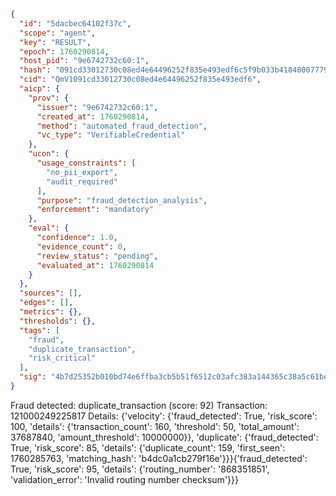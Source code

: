 ```json
{
  "id": "5dacbec64102f37c",
  "scope": "agent",
  "key": "RESULT",
  "epoch": 1760290814,
  "host_pid": "9e6742732c60:1",
  "hash": "091cd33012730c08ed4e64496252f835e493edf6c5f9b033b41848007779fbd4",
  "cid": "QmV1091cd33012730c08ed4e64496252f835e493edf6",
  "aicp": {
    "prov": {
      "issuer": "9e6742732c60:1",
      "created_at": 1760290814,
      "method": "automated_fraud_detection",
      "vc_type": "VerifiableCredential"
    },
    "ucon": {
      "usage_constraints": [
        "no_pii_export",
        "audit_required"
      ],
      "purpose": "fraud_detection_analysis",
      "enforcement": "mandatory"
    },
    "eval": {
      "confidence": 1.0,
      "evidence_count": 0,
      "review_status": "pending",
      "evaluated_at": 1760290814
    }
  },
  "sources": [],
  "edges": [],
  "metrics": {},
  "thresholds": {},
  "tags": [
    "fraud",
    "duplicate_transaction",
    "risk_critical"
  ],
  "sig": "4b7d25352b010bd74e6ffba3cb5b51f6512c03afc383a144365c38a5c61be41c"
}
```

Fraud detected: duplicate_transaction (score: 92)
Transaction: 121000249225817
Details: {'velocity': {'fraud_detected': True, 'risk_score': 100, 'details': {'transaction_count': 160, 'threshold': 50, 'total_amount': 37687840, 'amount_threshold': 10000000}}, 'duplicate': {'fraud_detected': True, 'risk_score': 85, 'details': {'duplicate_count': 159, 'first_seen': 1760285763, 'matching_hash': 'b4dc0a1cb279f16e'}}}{'fraud_detected': True, 'risk_score': 95, 'details': {'routing_number': '868351851', 'validation_error': 'Invalid routing number checksum'}}}